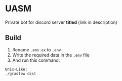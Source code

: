 # UASM
Private bot for discord server **titled** (link in description)

## Build
1. Rename `.env.ex` to `.env`
2. Write the required data in the `.env` file
3. And run this command:
```
Unix-Like:
./gradlew dist
```
